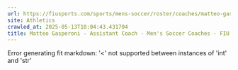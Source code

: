 ```yaml
---
url: https://fiusports.com/sports/mens-soccer/roster/coaches/matteo-gasperoni/3358
site: Athletics
crawled_at: 2025-05-13T10:04:43.431704
title: Matteo Gasperoni - Assistant Coach - Men's Soccer Coaches - FIU Athletics
---
```


Error generating fit markdown: '<' not supported between instances of 'int' and 'str'